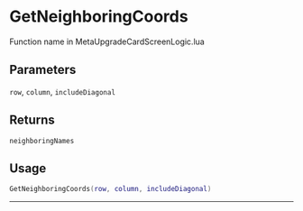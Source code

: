 # GetNeighboringCoords
Function name in MetaUpgradeCardScreenLogic.lua
## Parameters
`row`, `column`, `includeDiagonal`
## Returns
`neighboringNames`
## Usage
```lua
GetNeighboringCoords(row, column, includeDiagonal)
```
---
